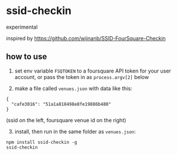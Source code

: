 # ssid-checkin

experimental

inspired by https://github.com/wijnanb/SSID-FourSquare-Checkin

## how to use

1. set env variable `FSQTOKEN` to a foursquare API token for your user account, or pass the token in as `process.argv[2]` below

2. make a file called `venues.json` with data like this:

```
{
  "cafe3016": "51a1a818498e8fe19886b480"
}
```

(ssid on the left, foursquare venue id on the right)


3. install, then run in the same folder as `venues.json`:

```
npm install ssid-checkin -g
ssid-checkin
```
